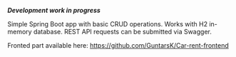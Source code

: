 ***Development work in progress***

Simple Spring Boot app with basic CRUD operations.
Works with H2 in-memory database.
REST API requests can be submitted via Swagger.

Fronted part available here: https://github.com/GuntarsK/Car-rent-frontend
